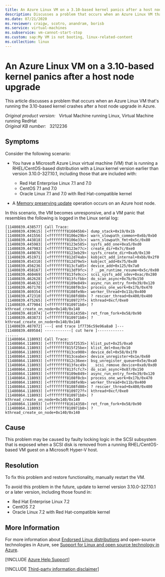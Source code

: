 ```yaml
---
title: An Azure Linux VM on a 3.10-based kernel panics after a host node upgrade
description: Discusses a problem that occurs when an Azure Linux VM that's running the 3.10-based kernel crashes after a host node upgrade in Azure. Provides a resolution.
ms.date: 07/21/2020
ms.reviewer: craigw, scotro, anandram, borisb
ms.service: virtual-machines
ms.subservice: vm-cannot-start-stop
ms.custom: sap:My VM is not booting, linux-related-content
ms.collection: linux
---
```

# An Azure Linux VM on a 3.10-based kernel panics after a host node upgrade

This article  discusses a problem that occurs when an Azure Linux VM that's running the 3.10-based kernel crashes after a host node upgrade in Azure.

_Original product version:_ &nbsp; Virtual Machine running Linux, Virtual Machine running RedHat  
_Original KB number:_ &nbsp; 3212236

## Symptoms

Consider the following scenario:

- You have a Microsoft Azure Linux virtual machine (VM) that is running a RHEL/CentOS-based distribution with a Linux kernel version earlier than version 3.10.0-327.10.1, including those that are included with:

  - Red Hat Enterprise Linux 7.1 and 7.0
  - CentOS 7.1 and 7.0
  - Oracle Linux 7.1 and 7.0 with Red Hat-compatible kernel

- A [Memory preserving update](/azure/virtual-machines/maintenance-and-updates?toc=/azure/virtual-machines/windows/toc.json&bc=/azure/virtual-machines/windows/breadcrumb/toc.json#maintenance-that-doesnt-require-a-reboot) operation occurs on an Azure host node.

In this scenario, the VM becomes unresponsive, and a VM panic that resembles the following is logged in the Linux serial log:

```
[11480839.438577] Call Trace:
[11480839.439615] [<ffffffff816045b6>] dump_stack+0x19/0x1b
[11480839.441556] [<ffffffff8106e29b>] warn_slowpath_common+0x6b/0xb0
[11480839.443818] [<ffffffff8106e33c>] warn_slowpath_fmt+0x5c/0x80
[11480839.445983] [<ffffffff8123e585>] sysfs_add_one+0xa5/0xd0
[11480839.447983] [<ffffffff8123e77c>] create_dir+0x7c/0xe0
[11480839.449876] [<ffffffff8123eb29>] sysfs_create_dir+0xa9/0x130
[11480839.451971] [<ffffffff812d74ab>] kobject_add_internal+0xbb/0x2f0
[11480839.454310] [<ffffffff812d79e5>] kobject_add+0x75/0xd0
[11480839.456236] [<ffffffff813cfa85>] device_add+0x125/0x7a0
[11480839.458167] [<ffffffff813df9fc>] ? __pm_runtime_resume+0x5c/0x80
[11480839.460469] [<ffffffff813fe9cc>] scsi_sysfs_add_sdev+0xac/0x280
[11480839.462628] [<ffffffff813fcfbb>] do_scan_async+0x7b/0x150
[11480839.464632] [<ffffffff8109e849>] async_run_entry_fn+0x39/0x120
[11480839.467170] [<ffffffff8108f0cb>] process_one_work+0x17b/0x470
[11480839.469354] [<ffffffff8108fe9b>] worker_thread+0x11b/0x400
[11480839.472310] [<ffffffff8108fd80>] ? rescuer_thread+0x400/0x400
[11480839.475265] [<ffffffff8109727f>] kthread+0xcf/0xe0
[11480839.477904] [<ffffffff810971b0>] ? kthread_create_on_node+0x140/0x140
[11480839.481074] [<ffffffff81614358>] ret_from_fork+0x58/0x90
[11480839.483873] [<ffffffff810971b0>] ? kthread_create_on_node+0x140/0x140
[11480839.487072] ---[ end trace 1f7736c59e96a8a0 ]---
[11480839.489584] ------------[ cut here ]------------
......
[11480864.118093] Call Trace:
[11480864.118093] [<ffffffff815f2535>] klist_put+0x25/0xa0
[11480864.118093] [<ffffffff815f25be>] klist_del+0xe/0x10
[11480864.118093] [<ffffffff813ce908>] device_del+0x58/0x1f0
[11480864.118093] [<ffffffff813ceabe>] device_unregister+0x1e/0x60
[11480864.118093] [<ffffffff812c36ee>] bsg_unregister_queue+0x5e/0xa0
[11480864.118093] [<ffffffff813fec49>] __scsi_remove_device+0xa9/0xd0
[11480864.118093] [<ffffffff813fcfc7>] do_scan_async+0x87/0x150
[11480864.118093] [<ffffffff8109e849>] async_run_entry_fn+0x39/0x120
[11480864.118093] [<ffffffff8108f0cb>] process_one_work+0x17b/0x470
[11480864.118093] [<ffffffff8108fe9b>] worker_thread+0x11b/0x400
[11480864.118093] [<ffffffff8108fd80>] ? rescuer_thread+0x400/0x400
[11480864.118093] [<ffffffff8109727f>] kthread+0xcf/0xe0
[11480864.118093] [<ffffffff810971b0>] ? kthread_create_on_node+0x140/0x140
[11480864.118093] [<ffffffff81614358>] ret_from_fork+0x58/0x90
[11480864.118093] [<ffffffff810971b0>] ? kthread_create_on_node+0x140/0x140
```

## Cause

This problem may be caused by faulty locking logic in the SCSI subsystem that is exposed when a SCSI disk is removed from a running RHEL/CentOS-based VM guest on a Microsoft Hyper-V host.

## Resolution

To fix this problem and restore functionality, manually restart the VM.

To avoid this problem in the future, update to kernel version 3.10.0-327.10.1 or a later version, including those found in:

- Red Hat Enterprise Linux 7.2
- CentOS 7.2
- Oracle Linux 7.2 with Red Hat-compatible kernel

## More Information

For more information about [Endorsed Linux distributions](/azure/virtual-machines/linux/endorsed-distros) and open-source technologies in Azure, see [Support for Linux and open source technology in Azure](https://support.microsoft.com/help/2941892).

[!INCLUDE [Azure Help Support](../../../includes/azure-help-support.md)]

[!INCLUDE [Third-party information disclaimer](../../../includes/third-party-disclaimer.md)]
